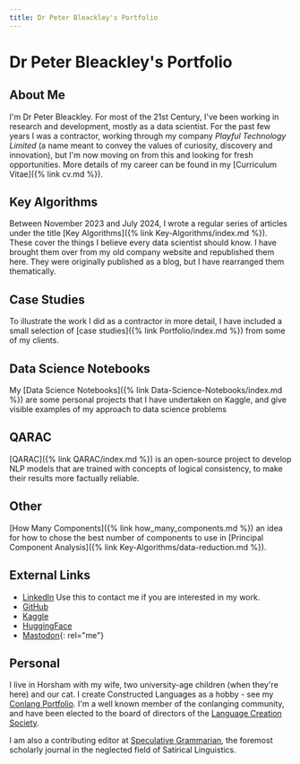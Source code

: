 ```yaml
---
title: Dr Peter Bleackley's Portfolio
---
```

# Dr Peter Bleackley's Portfolio

## About Me

I'm Dr Peter Bleackley. For most of the 21st Century, I've been working in research and development, mostly as a data scientist. For the past few years I was a contractor, working through my company *Playful Technology Limited* (a name meant to convey the values of curiosity, discovery and innovation), but I'm now moving on from this and looking for fresh opportunities. More details of my career can be found in my [Curriculum Vitae]({% link cv.md %}).

## Key Algorithms
Between November 2023 and July 2024, I wrote a regular series of articles under the title [Key Algorithms]({% link Key-Algorithms/index.md %}). These cover the things I believe every data scientist should know. I have brought them over from my old company website and republished them here. They were originally published as a blog, but I have rearranged them thematically.

## Case Studies

To illustrate the work I did as a contractor in more detail, I have included a small selection of [case studies]({% link Portfolio/index.md %}) from some of my clients.

## Data Science Notebooks

My [Data Science Notebooks]({% link Data-Science-Notebooks/index.md %}) are some personal projects that I have undertaken on Kaggle, and give visible examples of my approach to data science problems

## QARAC

[QARAC]({% link QARAC/index.md %}) is an open-source project to develop NLP models that are trained with concepts of logical consistency, to make their results more factually reliable.

## Other
[How Many Components]({% link how_many_components.md %}) an idea for how to chose the best number of components to use in [Principal Component Analysis]({% link  Key-Algorithms/data-reduction.md %}).

## External Links
* [LinkedIn](https://www.linkedin.com/in/peterjbleackley) Use this to contact me if you are interested in my work.
* [GitHub](https://github.com/PeteBleackley)
* [Kaggle](https://www.kaggle.com/petebleackley)
* [HuggingFace](https://huggingface.co/PeteBleackley)
* [Mastodon](https://wandering.shop/@PeteBleackley){: rel="me"}

## Personal

I live in Horsham with my wife, two university-age children (when they're here) and our cat. I create Constructed Languages as a hobby - see my [Conlang Portfolio](https://petebleackley.conlang.org/). I'm a well known member of the conlanging community, and have been elected to the board of directors of the [Language Creation Society](https://conlang.org/).

I am also a contributing editor at [Speculative Grammarian](https://specgram.com), the foremost scholarly journal in the neglected field of Satirical Linguistics.




